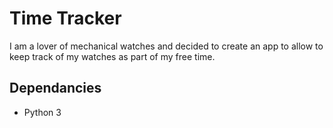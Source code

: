 # Time Tracker
I am a lover of mechanical watches and decided to create an app to allow to keep track of my watches as part of my free time.

## Dependancies
* Python 3
